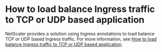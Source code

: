 # How to load balance Ingress traffic to TCP or UDP based application

NetScaler provides a solution using Ingress annotations to load balance TCP or UDP based Ingress traffic. 
For more information, see [How to load balance Ingress traffic to TCP or UDP based application](https://docs.netscaler.com/en-us/citrix-k8s-ingress-controller/how-to/tcp-udp-ingress).
